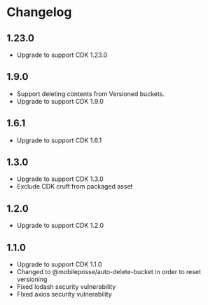 # Changelog

## 1.23.0

- Upgrade to support CDK 1.23.0

## 1.9.0

- Support deleting contents from Versioned buckets.
- Upgrade to support CDK 1.9.0

## 1.6.1

- Upgrade to support CDK 1.6.1

## 1.3.0

- Upgrade to support CDK 1.3.0
- Exclude CDK cruft from packaged asset

## 1.2.0

- Upgrade to support CDK 1.2.0

## 1.1.0

- Upgrade to support CDK 1.1.0
- Changed to @mobileposse/auto-delete-bucket in order to reset versioning
- Fixed lodash security vulnerability
- FIxed axios security vulnerability
